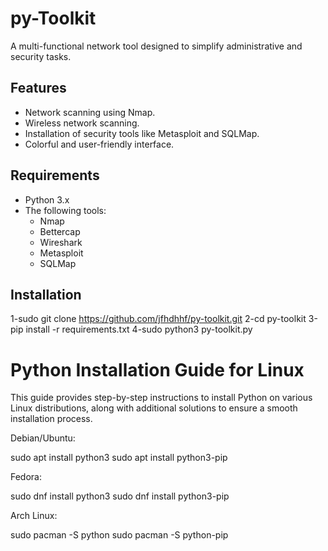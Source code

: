 # py-Toolkit

A multi-functional network tool designed to simplify administrative and security tasks.

## Features

- Network scanning using Nmap.
- Wireless network scanning.
- Installation of security tools like Metasploit and SQLMap.
- Colorful and user-friendly interface.

## Requirements

- Python 3.x
- The following tools:
  - Nmap
  - Bettercap
  - Wireshark
  - Metasploit
  - SQLMap

## Installation
1-sudo git clone https://github.com/jfhdhhf/py-toolkit.git
2-cd py-toolkit
3-pip install -r requirements.txt
4-sudo python3 py-toolkit.py

# Python Installation Guide for Linux

This guide provides step-by-step instructions to install Python on various Linux distributions, along with additional solutions to ensure a smooth installation process.

 Debian/Ubuntu:
 
sudo apt install python3
sudo apt install python3-pip

 Fedora:

 sudo dnf install python3
 sudo dnf install python3-pip

 Arch Linux:

sudo pacman -S python
sudo pacman -S python-pip
